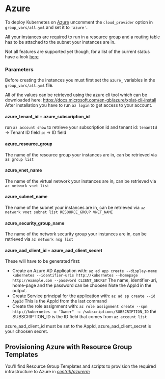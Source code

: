 Azure
===============

To deploy Kubernetes on [Azure](https://azure.microsoft.com) uncomment the `cloud_provider` option in `group_vars/all.yml` and set it to `'azure'`.

All your instances are required to run in a resource group and a routing table has to be attached to the subnet your instances are in.

Not all features are supported yet though, for a list of the current status have a look [here](https://github.com/colemickens/azure-kubernetes-status)

### Parameters

Before creating the instances you must first set the `azure_` variables in the `group_vars/all.yml` file.

All of the values can be retrieved using the azure cli tool which can be downloaded here: https://docs.microsoft.com/en-gb/azure/xplat-cli-install
After installation you have to run `az login` to get access to your account.


#### azure\_tenant\_id + azure\_subscription\_id
run `az account show` to retrieve your subscription id and tenant id:
`tenantId` -> Tenant ID field
`id` -> ID field

#### azure\_resource\_group
The name of the resource group your instances are in, can be retrieved via `az group list`

#### azure\_vnet\_name
The name of the virtual network your instances are in, can be retrieved via `az network vnet list`

#### azure\_subnet\_name
The name of the subnet your instances are in, can be retrieved via `az network vnet subnet list RESOURCE_GROUP VNET_NAME`

#### azure\_security\_group\_name
The name of the network security group your instances are in, can be retrieved via `az network nsg list`

#### azure\_aad\_client\_id + azure\_aad\_client\_secret
These will have to be generated first:
- Create an Azure AD Application with:
`az ad app create --display-name kubernetes --identifier-uris http://kubernetes --homepage http://example.com --password CLIENT_SECRET` 
The name, identifier-uri, home-page and the password can be choosen
Note the AppId in the output.
- Create Service principal for the application with:
`az ad sp create --id AppId`
This is the AppId from the last command
- Create the role assignment with:
`az role assignment create --spn http://kubernetes -o "Owner" -c /subscriptions/SUBSCRIPTION_ID`
the SUBSCRIPTION_ID is the ID field that comes from `az account list`


azure\_aad\_client\_id must be set to the AppId, azure\_aad\_client\_secret is your choosen secret.

## Provisioning Azure with Resource Group Templates

You'll find Resource Group Templates and scripts to provision the required infrastructure to Azure in [*contrib/azurerm*](../contrib/azurerm/README.md)
